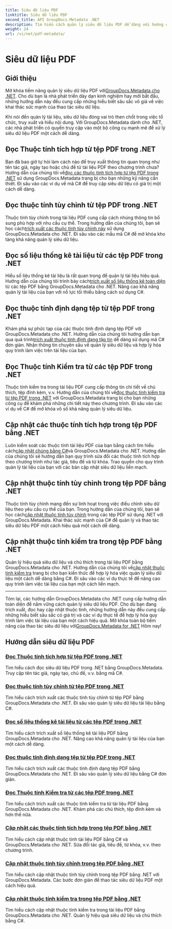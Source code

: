 ```yaml
---
title: Siêu dữ liệu PDF
linktitle: Siêu dữ liệu PDF
second_title: API GroupDocs.Metadata .NET
description: Tìm hiểu cách quản lý siêu dữ liệu PDF dễ dàng với hướng dẫn GroupDocs.Metadata for .NET. Truy cập các thuộc tính tùy chỉnh và tích hợp sẵn bằng mã C#.
weight: 24
url: /vi/net/pdf-metadata/
---
```


# Siêu dữ liệu PDF

## Giới thiệu

 Mở khóa tiềm năng quản lý siêu dữ liệu PDF với[GroupDocs.Metadata cho .NET](https://www.groupdocs.com/products/metadata/net). Cho dù bạn là nhà phát triển dày dạn kinh nghiệm hay mới bắt đầu, những hướng dẫn này đều cung cấp những hiểu biết sâu sắc vô giá về việc khai thác sức mạnh của thao tác siêu dữ liệu.

Khi nói đến quản lý tài liệu, siêu dữ liệu đóng vai trò then chốt trong việc tổ chức, truy xuất và hiểu nội dung. Với GroupDocs.Metadata dành cho .NET, các nhà phát triển có quyền truy cập vào một bộ công cụ mạnh mẽ để xử lý siêu dữ liệu PDF một cách dễ dàng.

## Đọc Thuộc tính tích hợp từ tệp PDF trong .NET

 Bạn đã bao giờ tự hỏi làm cách nào để truy xuất thông tin quan trọng như tên tác giả, ngày tạo hoặc chủ đề từ tài liệu PDF theo chương trình chưa? Hướng dẫn của chúng tôi về[đọc các thuộc tính tích hợp từ tệp PDF trong .NET](./read-built-in-properties-pdfs/) sử dụng GroupDocs.Metadata trang bị cho bạn những kỹ năng cần thiết. Đi sâu vào các ví dụ về mã C# để truy cập siêu dữ liệu có giá trị một cách dễ dàng.


## Đọc thuộc tính tùy chỉnh từ tệp PDF trong .NET

 Thuộc tính tùy chỉnh trong tài liệu PDF cung cấp cách nhúng thông tin bổ sung phù hợp với nhu cầu cụ thể. Trong hướng dẫn của chúng tôi, bạn sẽ học cách[trích xuất các thuộc tính tùy chỉnh này](./read-custom-properties-pdfs/) sử dụng GroupDocs.Metadata cho .NET. Đi sâu vào các mẫu mã C# để mở khóa kho tàng khả năng quản lý siêu dữ liệu.


## Đọc số liệu thống kê tài liệu từ các tệp PDF trong .NET

 Hiểu số liệu thống kê tài liệu là rất quan trọng để quản lý tài liệu hiệu quả. Hướng dẫn của chúng tôi trình bày cách[trích xuất số liệu thống kê toàn diện](./read-document-statistics-pdfs/) từ các tệp PDF bằng GroupDocs.Metadata cho .NET. Nâng cao khả năng quản lý tài liệu của bạn với nỗ lực tối thiểu bằng cách sử dụng C#.

## Đọc thuộc tính định dạng tệp từ tệp PDF trong .NET

Khám phá sự phức tạp của các thuộc tính định dạng tệp PDF với GroupDocs.Metadata cho .NET. Hướng dẫn của chúng tôi hướng dẫn bạn qua quá trình[trích xuất thuộc tính định dạng tập tin](./read-file-format-properties-pdfs/) dễ dàng sử dụng mã C# đơn giản. Nhận thông tin chuyên sâu về quản lý siêu dữ liệu và hợp lý hóa quy trình làm việc trên tài liệu của bạn.

## Đọc Thuộc tính Kiểm tra từ các tệp PDF trong .NET

 Thuộc tính kiểm tra trong tài liệu PDF cung cấp thông tin chi tiết về chú thích, tệp đính kèm, v.v. Hướng dẫn của chúng tôi về[đọc thuộc tính kiểm tra từ tệp PDF trong .NET](./read-inspection-properties-pdfs/) với GroupDocs.Metadata trang bị cho bạn những công cụ để khám phá những chi tiết này theo chương trình. Đi sâu vào các ví dụ về C# để mở khóa vô số khả năng quản lý siêu dữ liệu.

## Cập nhật các thuộc tính tích hợp trong tệp PDF bằng .NET

 Luôn kiểm soát các thuộc tính tài liệu PDF của bạn bằng cách tìm hiểu cách[cập nhật chúng bằng C#](./update-built-in-properties-pdfs/)và GroupDocs.Metadata cho .NET. Hướng dẫn của chúng tôi sẽ hướng dẫn bạn quy trình sửa đổi các thuộc tính tích hợp theo chương trình như tác giả, tiêu đề và từ khóa. Trao quyền cho quy trình quản lý tài liệu của bạn với các bản cập nhật siêu dữ liệu liền mạch.

## Cập nhật thuộc tính tùy chỉnh trong tệp PDF bằng .NET

 Thuộc tính tùy chỉnh mang đến sự linh hoạt trong việc điều chỉnh siêu dữ liệu theo yêu cầu cụ thể của bạn. Trong hướng dẫn của chúng tôi, bạn sẽ học cách[cập nhật thuộc tính tùy chỉnh](./update-custom-properties-pdfs/) trong các tệp PDF sử dụng .NET với GroupDocs.Metadata. Khai thác sức mạnh của C# để quản lý và thao tác siêu dữ liệu PDF một cách hiệu quả một cách dễ dàng.

## Cập nhật thuộc tính kiểm tra trong tệp PDF bằng .NET

 Quản lý hiệu quả siêu dữ liệu và chú thích trong tài liệu PDF bằng GroupDocs.Metadata cho .NET. Hướng dẫn của chúng tôi về[cập nhật thuộc tính kiểm tra](./update-inspection-properties-pdfs/) trang bị cho bạn kiến thức để hợp lý hóa việc quản lý siêu dữ liệu một cách dễ dàng bằng C#. Đi sâu vào các ví dụ thực tế để nâng cao quy trình làm việc tài liệu của bạn một cách liền mạch.

----

Tóm lại, các hướng dẫn GroupDocs.Metadata cho .NET cung cấp hướng dẫn toàn diện để nắm vững cách quản lý siêu dữ liệu PDF. Cho dù bạn đang trích xuất, đọc hay cập nhật thuộc tính, những hướng dẫn này đều cung cấp những hiểu biết sâu sắc có giá trị và các ví dụ thực tế để hợp lý hóa quy trình làm việc tài liệu của bạn một cách hiệu quả. Mở khóa toàn bộ tiềm năng của thao tác siêu dữ liệu với[GroupDocs.Metadata for .NET](https://www.groupdocs.com/products/metadata/net) Hôm nay!
## Hướng dẫn siêu dữ liệu PDF
### [Đọc Thuộc tính tích hợp từ tệp PDF trong .NET](./read-built-in-properties-pdfs/)
Tìm hiểu cách đọc siêu dữ liệu PDF trong .NET bằng GroupDocs.Metadata. Truy cập tên tác giả, ngày tạo, chủ đề, v.v. bằng mã C#.
### [Đọc thuộc tính tùy chỉnh từ tệp PDF trong .NET](./read-custom-properties-pdfs/)
Tìm hiểu cách trích xuất các thuộc tính tùy chỉnh từ tệp PDF bằng GroupDocs.Metadata cho .NET. Đi sâu vào quản lý siêu dữ liệu tài liệu bằng C#.
### [Đọc số liệu thống kê tài liệu từ các tệp PDF trong .NET](./read-document-statistics-pdfs/)
Tìm hiểu cách trích xuất số liệu thống kê tài liệu PDF bằng GroupDocs.Metadata cho .NET. Nâng cao khả năng quản lý tài liệu của bạn một cách dễ dàng.
### [Đọc thuộc tính định dạng tệp từ tệp PDF trong .NET](./read-file-format-properties-pdfs/)
Tìm hiểu cách trích xuất các thuộc tính định dạng tệp PDF bằng GroupDocs.Metadata cho .NET. Đi sâu vào quản lý siêu dữ liệu bằng C# đơn giản.
### [Đọc Thuộc tính Kiểm tra từ các tệp PDF trong .NET](./read-inspection-properties-pdfs/)
Tìm hiểu cách trích xuất các thuộc tính kiểm tra từ tài liệu PDF bằng GroupDocs.Metadata cho .NET. Khám phá các chú thích, tệp đính kèm và hơn thế nữa.
### [Cập nhật các thuộc tính tích hợp trong tệp PDF bằng .NET](./update-built-in-properties-pdfs/)
Tìm hiểu cách cập nhật thuộc tính tài liệu PDF bằng C# và GroupDocs.Metadata cho .NET. Sửa đổi tác giả, tiêu đề, từ khóa, v.v. theo chương trình.
### [Cập nhật thuộc tính tùy chỉnh trong tệp PDF bằng .NET](./update-custom-properties-pdfs/)
Tìm hiểu cách cập nhật thuộc tính tùy chỉnh trong tệp PDF bằng .NET với GroupDocs.Metadata. Các bước đơn giản để thao tác siêu dữ liệu PDF một cách hiệu quả.
### [Cập nhật thuộc tính kiểm tra trong tệp PDF bằng .NET](./update-inspection-properties-pdfs/)
Tìm hiểu cách cập nhật thuộc tính kiểm tra trong tài liệu PDF bằng GroupDocs.Metadata cho .NET. Quản lý hiệu quả siêu dữ liệu và chú thích bằng C#.